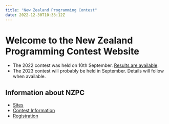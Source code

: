 ```yaml
---
title: "New Zealand Programming Contest"
date: 2022-12-30T10:33:12Z
---
```

# Welcome to the New Zealand Programming Contest Website

* The 2022 contest was held on 10th September. [Results are available](/results/).
* The 2023 contest will probably be held in September. Details will follow when available.

## Information about NZPC

* [Sites](/sites/)
* [Contest Information](/about/)
* [Registration](/register/)